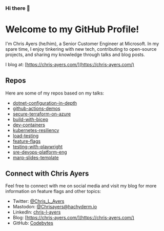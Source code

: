 ### Hi there 👋

# Welcome to my GitHub Profile!

I'm Chris Ayers (he/him), a Senior Customer Engineer at Microsoft. In my spare time, I enjoy tinkering with new tech, contributing to open-source projects, and sharing my knowledge through talks and blog posts. 

I blog at: [https://chris-ayers.com/](https://chris-ayers.com/)

## Repos

Here are some of my repos based on my talks:

- [dotnet-configuration-in-depth](https://github.com/codebytes/dotnet-configuration-in-depth)
- [github-actions-demos](https://github.com/codebytes/github-actions-demos)
- [secure-terraform-on-azure](https://github.com/codebytes/secure-terraform-on-azure)
- [build-with-bicep](https://github.com/codebytes/build-with-bicep)
- [dev-containers](https://github.com/codebytes/dev-containers)
- [kubernetes-resiliency](https://github.com/codebytes/kubernetes-resiliency)
- [load-testing](https://github.com/codebytes/load-testing)
- [feature-flags](https://github.com/codebytes/feature-flags)
- [testing-with-playwright](https://github.com/codebytes/testing-with-playwright)
- [sre-devops-platform-eng](https://github.com/codebytes/sre-devops-platform-eng)
- [marp-slides-template](https://github.com/codebytes/marp-slides-template)

## Connect with Chris Ayers

Feel free to connect with me on social media and visit my blog for more information on feature flags and other topics:

- Twitter: [@Chris_L_Ayers](https://twitter.com/Chris_L_Ayers)
- Mastodon: <a rel="me" href="https://hachyderm.io/@Chrisayers">@Chrisayers@hachyderm.io</a>
- LinkedIn: [chris-l-ayers](https://linkedin.com/in/chris-l-ayers/)
- Blog: [https://chris-ayers.com/](https://chris-ayers.com/)
- GitHub: [Codebytes](https://github.com/codebytes)
                 
<!--
**Codebytes/Codebytes** is a ✨ _special_ ✨ repository because its `README.md` (this file) appears on your GitHub profile.

Here are some ideas to get you started:

- 🔭 I’m currently working on ...
- 🌱 I’m currently learning ...
- 👯 I’m looking to collaborate on ...
- 🤔 I’m looking for help with ...
- 💬 Ask me about ...
- 📫 How to reach me: ...
- 😄 Pronouns: ...
- ⚡ Fun fact: ...
-->
